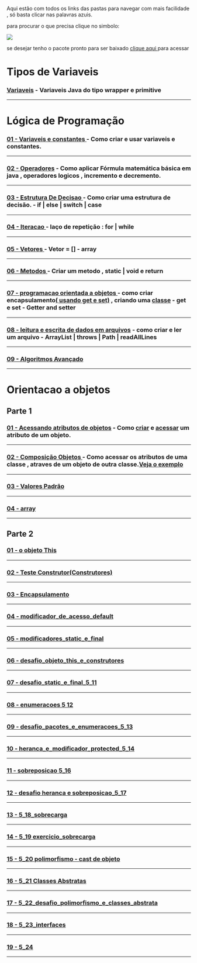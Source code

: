 
Aqui estão com todos os links das pastas para navegar com mais facilidade , só basta clicar nas palavras azuis.

para procurar o que precisa clique no simbolo:  

<img src="https://github.com/gladsonsimoes/gladsonsimoes/blob/main/pesquisagithub.png"/>

se desejar tenho o pacote pronto para ser baixado [clique aqui ](https://github.com/gladsonsimoes/ConteudoJava/) para acessar

# Tipos de Variaveis

### [Variaveis](https://github.com/gladsonsimoes/ExerciciosDeExemplo_Java/tree/main/logica_de_programacao/variaveis//) - Variaveis Java do tipo wrapper e primitive
----

# Lógica de Programação 


### [01 - Variaveis e constantes ](https://github.com/gladsonsimoes/ExerciciosDeExemplo_Java/tree/main/logica_de_programacao/variaveis_e_constantes/) - Como criar e usar variaveis e constantes.
----
### [02 - Operadores](https://github.com/gladsonsimoes/ExerciciosDeExemplo_Java/tree/main/logica_de_programacao/operadores/) - Como aplicar Fórmula matemática básica em java , operadores logicos , incremento e decremento.
----
### [03 - Estrutura De Decisao ](https://github.com/gladsonsimoes/ExerciciosDeExemplo_Java/tree/main/logica_de_programacao/estrutura_de_decisao/) - Como criar uma estrutura de decisão.  - if | else | switch | case 
----
### [04 - Iteracao ](https://github.com/gladsonsimoes/ExerciciosDeExemplo_Java/tree/main/logica_de_programacao/Iteracao/) - laço de repetição : for | while
----
### [05 - Vetores ](https://github.com/gladsonsimoes/ExerciciosDeExemplo_Java/tree/main/logica_de_programacao/vetores/)  - Vetor = [] - array
----
### [06 - Metodos ](https://github.com/gladsonsimoes/ExerciciosDeExemplo_Java/tree/main/logica_de_programacao/metodos/) - Criar um metodo , static | void e return 
----
### [07 - programacao orientada a objetos ](https://github.com/gladsonsimoes/ExerciciosDeExemplo_Java/tree/main/logica_de_programacao/programacao_orientada_a_objetos/) - como criar encapsulamento[( usando get e set)](https://github.com/gladsonsimoes/ExerciciosDeExemplo_Java/tree/main/logica_de_programacao/programacao_orientada_a_objetos/encapsulamento/) , criando uma [classe](https://github.com/gladsonsimoes/ExerciciosDeExemplo_Java/tree/main/logica_de_programacao/programacao_orientada_a_objetos/primeira_classe/)  - get e set - Getter and setter
----
### [08 - leitura e escrita de dados em arquivos](https://github.com/gladsonsimoes/ExerciciosDeExemplo_Java/tree/main/logica_de_programacao/leitura_e_escrita_de_dados_em_arquivos/) - como criar e ler um arquivo - ArrayList | throws | Path | readAllLines
----
### [09 - Algoritmos Avançado ](https://github.com/gladsonsimoes/ExerciciosDeExemplo_Java/tree/main/logica_de_programacao/algoritmos_avancado/)
----

# Orientacao a objetos <!-- https://docero.com.br/doc/8v1x050 -->
## Parte 1

### [01 - Acessando atributos de objetos](https://github.com/gladsonsimoes/ExerciciosDeExemplo_Java/tree/main/orientacao_a_objetos/orientacao_a_objetos_parte1/acessando_atributos_de_objetos/)  - Como [criar](https://github.com/gladsonsimoes/ExerciciosDeExemplo_Java/blob/main/orientacao_a_objetos/orientacao_a_objetos_parte1/acessando_atributos_de_objetos/Carro.java/) e [acessar](https://github.com/gladsonsimoes/ExerciciosDeExemplo_Java/blob/main/orientacao_a_objetos/orientacao_a_objetos_parte1/acessando_atributos_de_objetos/Principal.java/) um atributo de um objeto.
----
### [02 - Composição Objetos ](https://github.com/gladsonsimoes/ExerciciosDeExemplo_Java/tree/main/orientacao_a_objetos/orientacao_a_objetos_parte1/composicao_objetos/) - Como acessar os atributos de uma classe , atraves de um objeto de outra classe.[Veja o exemplo](https://github.com/gladsonsimoes/ExerciciosDeExemplo_Java/blob/main/orientacao_a_objetos/orientacao_a_objetos_parte1/composicao_objetos/Principal.java/)
----
### [03 - Valores Padrão ](https://github.com/gladsonsimoes/ExerciciosDeExemplo_Java/tree/main/orientacao_a_objetos/orientacao_a_objetos_parte1/valores_padrao/)
----
### [04 - array](https://github.com/gladsonsimoes/ExerciciosDeExemplo_Java/tree/main/orientacao_a_objetos/orientacao_a_objetos_parte1/array/)
----

## Parte 2


### [01 - o objeto This](https://github.com/gladsonsimoes/ExerciciosDeExemplo_Java/tree/main/orientacao_a_objetos/orientacao_a_objetos_parte2/o_objeto_this/)
----
### [02 - Teste Construtor(Construtores)](https://github.com/gladsonsimoes/ExerciciosDeExemplo_Java/tree/main/orientacao_a_objetos/orientacao_a_objetos_parte2/construtores/)
----
### [03 - Encapsulamento](https://github.com/gladsonsimoes/ExerciciosDeExemplo_Java/tree/main/orientacao_a_objetos/orientacao_a_objetos_parte2/encapsulamento_e_modificadores_de_acesso_public_e_private/)
----
### [04 - modificador_de_acesso_default](https://github.com/gladsonsimoes/ExerciciosDeExemplo_Java/tree/main/orientacao_a_objetos/orientacao_a_objetos_parte2/modificador_de_acesso_default/)
----
### [05 - modificadores_static_e_final](https://github.com/gladsonsimoes/ExerciciosDeExemplo_Java/tree/main/orientacao_a_objetos/orientacao_a_objetos_parte2/modificadores_static_e_final/)
----
### [06 - desafio_objeto_this_e_construtores](https://github.com/gladsonsimoes/ExerciciosDeExemplo_Java/tree/main/orientacao_a_objetos/orientacao_a_objetos_parte2/desafio_objeto_this_e_construtores/)
----
### [07 - desafio_static_e_final_5_11](https://github.com/gladsonsimoes/ExerciciosDeExemplo_Java/tree/main/orientacao_a_objetos/orientacao_a_objetos_parte2/desafio_static_e_final_5_11/)
----
### [08 - enumeracoes 5 12](https://github.com/gladsonsimoes/ExerciciosDeExemplo_Java/tree/main/orientacao_a_objetos/orientacao_a_objetos_parte2/enumeracoes_5_12/)
----
### [09 - desafio_pacotes_e_enumeracoes_5_13](https://github.com/gladsonsimoes/ExerciciosDeExemplo_Java/tree/main/orientacao_a_objetos/orientacao_a_objetos_parte2/desafio_pacotes_e_enumeracoes_5_13/)
----
### [10 - heranca_e_modificador_protected_5_14](https://github.com/gladsonsimoes/ExerciciosDeExemplo_Java/tree/main/orientacao_a_objetos/orientacao_a_objetos_parte2/heranca_e_modificador_protected_5_14/)
----
### [11 - sobreposicao 5_16](https://github.com/gladsonsimoes/ExerciciosDeExemplo_Java/tree/main/orientacao_a_objetos/orientacao_a_objetos_parte2/sobreposicao_5_16/)
----
### [ 12 - desafio heranca e sobreposicao_5_17 ](https://github.com/gladsonsimoes/ExerciciosDeExemplo_Java/tree/main/orientacao_a_objetos/orientacao_a_objetos_parte2/desafio_heranca_e_sobreposicao_5_17/)
----
### [ 13 - 5_18_sobrecarga](https://github.com/gladsonsimoes/ConteudoJava/tree/main/src/com/company/orientacao_a_objetos/orientacao_a_objetos_parte2/_5_18_sobrecarga/)
----
### [14 -  5_19 exercicio_sobrecarga](https://github.com/gladsonsimoes/ConteudoJava/tree/main/src/com/company/orientacao_a_objetos/orientacao_a_objetos_parte2/_5_19_exercicio_sobrecarga/)
----
### [15 - 5_20 polimorfismo - cast de objeto](https://github.com/gladsonsimoes/ConteudoJava/tree/main/src/com/company/orientacao_a_objetos/orientacao_a_objetos_parte2/_5_20_polimorfismo/)
----
### [16 - 5_21 Classes Abstratas](https://github.com/gladsonsimoes/ConteudoJava/tree/main/src/com/company/orientacao_a_objetos/orientacao_a_objetos_parte2/_5_21_classes_abstratas/)
----
### [17 - 5_22_desafio_polimorfismo_e_classes_abstrata](https://github.com/gladsonsimoes/ConteudoJava/tree/main/src/com/company/orientacao_a_objetos/orientacao_a_objetos_parte2/_5_22_desafio_polimorfismo_e_classes_abstratas/)
----
### [18 - 5_23_interfaces](https://github.com/gladsonsimoes/ConteudoJava/tree/main/src/com/company/orientacao_a_objetos/orientacao_a_objetos_parte2/_5_23_interfaces/)
----
### [19 - 5_24 ](/)
----
###
